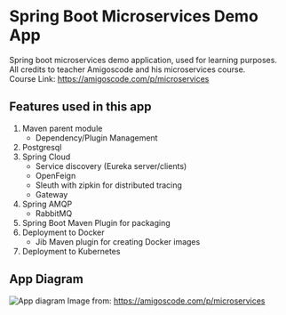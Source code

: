 # Spring Boot Microservices Demo App
Spring boot microservices demo application, used for learning purposes. <br>
All credits to teacher Amigoscode and his microservices course. <br>Course Link: https://amigoscode.com/p/microservices
## Features used in this app
1. Maven parent module
   -  Dependency/Plugin Management
2. Postgresql
3. Spring Cloud
    - Service discovery (Eureka server/clients)
    - OpenFeign
    - Sleuth with zipkin for distributed tracing
    - Gateway
4. Spring AMQP
    - RabbitMQ
5. Spring Boot Maven Plugin for packaging
6. Deployment to Docker
    - Jib Maven plugin for creating Docker images
7. Deployment to Kubernetes

## App Diagram 
![App diagram](https://user-images.githubusercontent.com/70724986/153496444-fb934a4e-9e5c-4ecb-a550-de3b0a49aedb.png)
Image from: https://amigoscode.com/p/microservices

